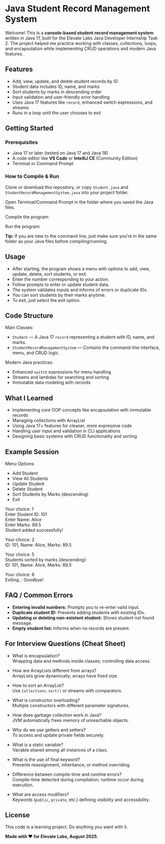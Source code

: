 # Java Student Record Management System

Welcome! This is a **console-based student record management system** written in Java 17, built for the Elevate Labs Java Developer Internship Task 2. The project helped me practice working with classes, collections, loops, and encapsulation while implementing CRUD operations and modern Java features.

## Features

- Add, view, update, and delete student records by ID
- Student data includes ID, name, and marks
- Sort students by marks in descending order
- Input validation and user-friendly error handling
- Uses Java 17 features like `record`, enhanced switch expressions, and streams
- Runs in a loop until the user chooses to exit

## Getting Started

### Prerequisites

- Java 17 or later (tested on Java 17 and Java 18)
- A code editor like **VS Code** or **IntelliJ CE** (Community Edition)
- Terminal or Command Prompt

### How to Compile & Run

Clone or download this repository, or copy `Student.java` and `StudentRecordManagementSystem.java` into your project folder.

Open Terminal/Command Prompt in the folder where you saved the Java files.

Compile the program:

Run the program:

**Tip:** If you are new to the command line, just make sure you’re in the same folder as your Java files before compiling/running.

## Usage

- After starting, the program shows a menu with options to add, view, update, delete, sort students, or exit.
- Enter the number corresponding to your action.
- Follow prompts to enter or update student data.
- The system validates inputs and informs of errors or duplicate IDs.
- You can sort students by their marks anytime.
- To exit, just select the exit option.

## Code Structure

Main Classes:

- `Student` — A Java 17 `record` representing a student with ID, name, and marks.
- `StudentRecordManagementSystem` — Contains the command-line interface, menu, and CRUD logic.

Modern Java practices:

- Enhanced `switch` expressions for menu handling
- Streams and lambdas for searching and sorting
- Immutable data modeling with records

## What I Learned

- Implementing core OOP concepts like encapsulation with immutable records
- Managing collections with ArrayList
- Using Java 17+ features for cleaner, more expressive code
- Handling user input and validation in CLI applications
- Designing basic systems with CRUD functionality and sorting

## Example Session

Menu Options:
- Add Student
- View All Students
- Update Student
- Delete Student
- Sort Students by Marks (descending)
- Exit

Your choice: 1  
Enter Student ID: 101  
Enter Name: Alice  
Enter Marks: 89.5  
Student added successfully!

Your choice: 2  
ID: 101, Name: Alice, Marks: 89.5

Your choice: 5  
Students sorted by marks (descending):  
ID: 101, Name: Alice, Marks: 89.5

Your choice: 6  
Exiting... Goodbye!

## FAQ / Common Errors

- **Entering invalid numbers:** Prompts you to re-enter valid input.
- **Duplicate student ID:** Prevents adding students with existing IDs.
- **Updating or deleting non-existent student:** Shows student not found message.
- **Empty student list:** Informs when no records are present.

## For Interview Questions (Cheat Sheet)

- What is encapsulation?  
  Wrapping data and methods inside classes; controlling data access.

- How are ArrayLists different from arrays?  
  ArrayLists grow dynamically; arrays have fixed size.

- How to sort an ArrayList?  
  Use `Collections.sort()` or streams with comparators.

- What is constructor overloading?  
  Multiple constructors with different parameter signatures.

- How does garbage collection work in Java?  
  JVM automatically frees memory of unreachable objects.

- Why do we use getters and setters?  
  To access and update private fields securely.

- What is a static variable?  
  Variable shared among all instances of a class.

- What is the use of final keyword?  
  Prevents reassignment, inheritance, or method overriding.

- Difference between compile-time and runtime errors?  
  Compile-time detected during compilation; runtime occur during execution.

- What are access modifiers?  
  Keywords (`public`, `private`, etc.) defining visibility and accessibility.

## License

This code is a learning project. Do anything you want with it.

**Made with ❤️ for Elevate Labs, August 2025.**
